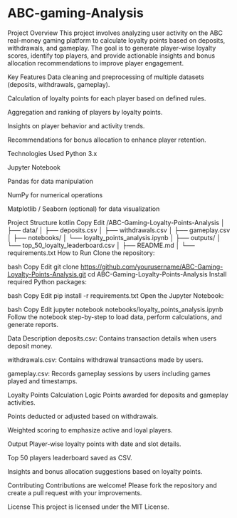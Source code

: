 # ABC-gaming-Analysis

Project Overview
This project involves analyzing user activity on the ABC real-money gaming platform to calculate loyalty points based on deposits, withdrawals, and gameplay. The goal is to generate player-wise loyalty scores, identify top players, and provide actionable insights and bonus allocation recommendations to improve player engagement.

Key Features
Data cleaning and preprocessing of multiple datasets (deposits, withdrawals, gameplay).

Calculation of loyalty points for each player based on defined rules.

Aggregation and ranking of players by loyalty points.

Insights on player behavior and activity trends.

Recommendations for bonus allocation to enhance player retention.

Technologies Used
Python 3.x

Jupyter Notebook

Pandas for data manipulation

NumPy for numerical operations

Matplotlib / Seaborn (optional) for data visualization

Project Structure
kotlin
Copy
Edit
/ABC-Gaming-Loyalty-Points-Analysis
│
├── data/
│   ├── deposits.csv
│   ├── withdrawals.csv
│   ├── gameplay.csv
│
├── notebooks/
│   └── loyalty_points_analysis.ipynb
│
├── outputs/
│   └── top_50_loyalty_leaderboard.csv
│
├── README.md
│
└── requirements.txt
How to Run
Clone the repository:

bash
Copy
Edit
git clone https://github.com/yourusername/ABC-Gaming-Loyalty-Points-Analysis.git
cd ABC-Gaming-Loyalty-Points-Analysis
Install required Python packages:

bash
Copy
Edit
pip install -r requirements.txt
Open the Jupyter Notebook:

bash
Copy
Edit
jupyter notebook notebooks/loyalty_points_analysis.ipynb
Follow the notebook step-by-step to load data, perform calculations, and generate reports.

Data Description
deposits.csv: Contains transaction details when users deposit money.

withdrawals.csv: Contains withdrawal transactions made by users.

gameplay.csv: Records gameplay sessions by users including games played and timestamps.

Loyalty Points Calculation Logic
Points awarded for deposits and gameplay activities.

Points deducted or adjusted based on withdrawals.

Weighted scoring to emphasize active and loyal players.

Output
Player-wise loyalty points with date and slot details.

Top 50 players leaderboard saved as CSV.

Insights and bonus allocation suggestions based on loyalty points.

Contributing
Contributions are welcome! Please fork the repository and create a pull request with your improvements.

License
This project is licensed under the MIT License.
